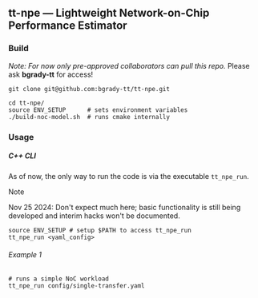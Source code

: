 ## tt-npe — Lightweight Network-on-Chip Performance Estimator

### Build

_Note: For now only pre-approved collaborators can pull this repo._ Please ask **bgrady-tt** for access!

```shell
git clone git@github.com:bgrady-tt/tt-npe.git

cd tt-npe/
source ENV_SETUP      # sets environment variables
./build-noc-model.sh  # runs cmake internally
```

### Usage

##### C++ CLI
As of now, the only way to run the code is via the executable `tt_npe_run`. 

> [!NOTE]
> Nov 25 2024: Don't expect much here; basic functionality is still being developed and interim hacks won't be documented.

```shell
source ENV_SETUP # setup $PATH to access tt_npe_run
tt_npe_run <yaml_config>
```

###### Example 1
```shell
# runs a simple NoC workload
tt_npe_run config/single-transfer.yaml
```